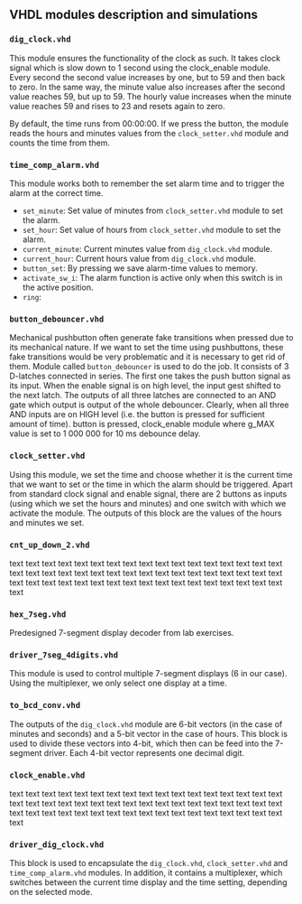## VHDL modules description and simulations

### `dig_clock.vhd`
This module ensures the functionality of the clock as such. It takes clock signal which is slow down to 1 second using the clock_enable module. Every second the second value increases by one, but to 59 and then back to zero. In the same way, the minute value also increases after the second value reaches 59, but up to 59. The hourly value increases when the minute value reaches 59 and rises to 23 and resets again to zero.

By default, the time runs from 00:00:00. If we press the button, the module reads the hours and minutes values from the `clock_setter.vhd` module and counts the time from them.

### `time_comp_alarm.vhd`
This module works both to remember the set alarm time and to trigger the alarm at the correct time.
- `set_minute`: Set value of minutes from `clock_setter.vhd` module to set the alarm.
- `set_hour`: Set value of hours from `clock_setter.vhd` module to set the alarm.
- `current_minute`: Current minutes value from `dig_clock.vhd` module.
- `current_hour`: Current hours value from `dig_clock.vhd` module.
- `button_set`: By pressing we save alarm-time values to memory.
- `activate_sw_i`: The alarm function is active only when this switch is in the active position.
- `ring`:

### `button_debouncer.vhd`
Mechanical pushbutton often generate fake transitions when pressed due to its mechanical nature. If we want to set the time using pushbuttons, these fake transitions would be very problematic and it is necessary to get rid of them. Module called `button_debouncer` is used to do the job. It consists of 3 D-latches connected in series. The first one takes the push button signal as its input. When the enable signal is on high level, the input gest shifted to the next latch. The outputs of all three latches are connected to an AND gate which output is output of the whole debouncer. Clearly, when all three AND inputs are on HIGH level (i.e. the button is pressed for sufficient amount of time). button is pressed,  clock_enable module where g_MAX value is set to 1 000 000 for 10 ms debounce delay.

### `clock_setter.vhd`
Using this module, we set the time and choose whether it is the current time that we want to set or the time in which the alarm should be triggered. Apart from standard clock signal and enable signal, there are 2 buttons as inputs (using which we set the hours and minutes) and one switch with which we activate the module. The outputs of this block are the values of the hours and minutes we set.

### `cnt_up_down_2.vhd`
text text text text text text text text text text text text text text text text text text text text text text text text text text text text text text text text text text text text text text text text text text text text text text text text text text text text

### `hex_7seg.vhd`
Predesigned 7-segment display decoder from lab exercises.

### `driver_7seg_4digits.vhd`
This module is used to control multiple 7-segment displays (6 in our case). Using the multiplexer, we only select one display at a time.

### `to_bcd_conv.vhd`
The outputs of the `dig_clock.vhd` module are 6-bit vectors (in the case of minutes and seconds) and a 5-bit vector in the case of hours. This block is used to divide these vectors into 4-bit, which then can be feed into the 7-segment driver. Each 4-bit vector represents one decimal digit.

### `clock_enable.vhd`
text text text text text text text text text text text text text text text text text text text text text text text text text text text text text text text text text text text text text text text text text text text text text text text text text text text text

### `driver_dig_clock.vhd`
This block is used to encapsulate the `dig_clock.vhd`, `clock_setter.vhd` and `time_comp_alarm.vhd` modules. In addition, it contains a multiplexer, which switches between the current time display and the time setting, depending on the selected mode.
